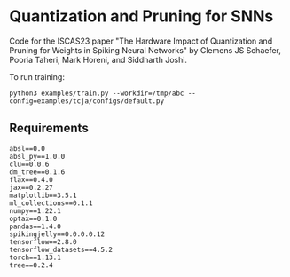 # Quantization and Pruning for SNNs

Code for the ISCAS23 paper "The Hardware Impact of Quantization and Pruning for Weights in Spiking Neural Networks" by Clemens JS Schaefer, Pooria Taheri, Mark Horeni, and Siddharth Joshi.

To run training:

```
python3 examples/train.py --workdir=/tmp/abc --config=examples/tcja/configs/default.py
```

## Requirements

```
absl==0.0
absl_py==1.0.0
clu==0.0.6
dm_tree==0.1.6
flax==0.4.0
jax==0.2.27
matplotlib==3.5.1
ml_collections==0.1.1
numpy==1.22.1
optax==0.1.0
pandas==1.4.0
spikingjelly==0.0.0.0.12
tensorflow==2.8.0
tensorflow_datasets==4.5.2
torch==1.13.1
tree==0.2.4
```